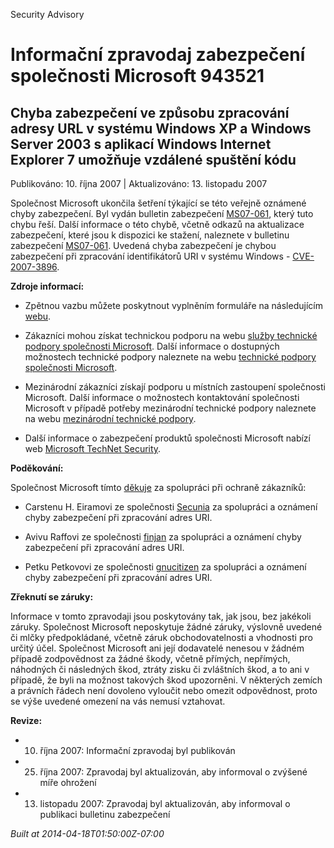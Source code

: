 ﻿---
Title: Informační zpravodaj zabezpečení společnosti Microsoft 943521

TOCTitle: 943521

ms:assetid: 943521

ms:mtpsurl: https://technet.microsoft.com/cs-CZ/library/943521(v=Security.10)

ms:contentKeyID: 61223571

---

Security Advisory

# Informační zpravodaj zabezpečení společnosti Microsoft 943521 #

## Chyba zabezpečení ve způsobu zpracování adresy URL v systému Windows XP a Windows Server 2003 s aplikací Windows Internet Explorer 7 umožňuje vzdálené spuštění kódu ##

Publikováno: 10. října 2007 | Aktualizováno: 13. listopadu 2007

Společnost Microsoft ukončila šetření týkající se této veřejně oznámené chyby zabezpečení. Byl vydán bulletin zabezpečení [MS07-061](http://technet.microsoft.com/security/bulletin/ms07-061), který tuto chybu řeší. Další informace o této chybě, včetně odkazů na aktualizace zabezpečení, které jsou k dispozici ke stažení, naleznete v bulletinu zabezpečení [MS07-061](http://technet.microsoft.com/security/bulletin/ms07-061). Uvedená chyba zabezpečení je chybou zabezpečení při zpracování identifikátorů URI v systému Windows - [CVE-2007-3896](http://www.cve.mitre.org/cgi-bin/cvename.cgi?name=cve-2007-3896).

**Zdroje informací:**

* Zpětnou vazbu můžete poskytnout vyplněním formuláře na následujícím [webu](https://support.microsoft.com/common/survey.aspx?scid=sw;en;1257&amp;amp;showpage=1&amp;amp;ws=technet&amp;amp;sd=tech).

* Zákazníci mohou získat technickou podporu na webu [služby technické podpory společnosti Microsoft](http://go.microsoft.com/fwlink/?linkid=21131). Další informace o dostupných možnostech technické podpory naleznete na webu [technické podpory společnosti Microsoft](http://support.microsoft.com/).

* Mezinárodní zákazníci získají podporu u místních zastoupení společnosti Microsoft. Další informace o možnostech kontaktování společnosti Microsoft v případě potřeby mezinárodní technické podpory naleznete na webu [mezinárodní technické podpory](http://go.microsoft.com/fwlink/?linkid=21155).

* Další informace o zabezpečení produktů společnosti Microsoft nabízí web [Microsoft TechNet Security](http://go.microsoft.com/fwlink/?linkid=21132).

**Poděkování:**

Společnost Microsoft tímto [děkuje](http://go.microsoft.com/fwlink/?linkid=21127) za spolupráci při ochraně zákazníků:

* Carstenu H. Eiramovi ze společnosti [Secunia](http://secunia.com/) za spolupráci a oznámení chyby zabezpečení při zpracování adres URI.

* Avivu Raffovi ze společnosti [finjan](http://www.finjan.com/) za spolupráci a oznámení chyby zabezpečení při zpracování adres URI.

* Petku Petkovovi ze společnosti [gnucitizen](http://www.gnucitizen.org/) za spolupráci a oznámení chyby zabezpečení při zpracování adres URI.

**Zřeknutí se záruky:**

Informace v tomto zpravodaji jsou poskytovány tak, jak jsou, bez jakékoli záruky. Společnost Microsoft neposkytuje žádné záruky, výslovně uvedené či mlčky předpokládané, včetně záruk obchodovatelnosti a vhodnosti pro určitý účel. Společnost Microsoft ani její dodavatelé nenesou v žádném případě zodpovědnost za žádné škody, včetně přímých, nepřímých, náhodných či následných škod, ztráty zisku či zvláštních škod, a to ani v případě, že byli na možnost takových škod upozorněni. V některých zemích a právních řádech není dovoleno vyloučit nebo omezit odpovědnost, proto se výše uvedené omezení na vás nemusí vztahovat.

**Revize:**

* 10. října 2007: Informační zpravodaj byl publikován

* 25. října 2007: Zpravodaj byl aktualizován, aby informoval o zvýšené míře ohrožení

* 13. listopadu 2007: Zpravodaj byl aktualizován, aby informoval o publikaci bulletinu zabezpečení

*Built at 2014-04-18T01:50:00Z-07:00*


